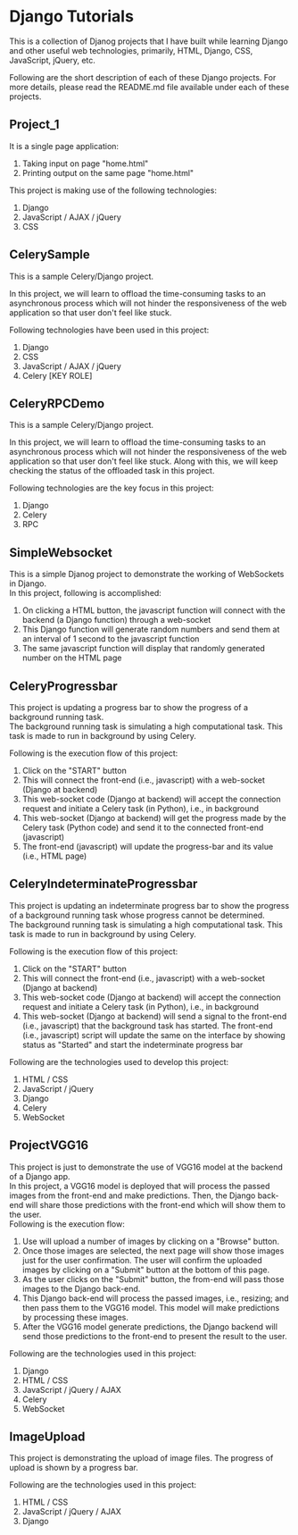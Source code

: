 # Django Tutorials  
This is a collection of Djanog projects that I have built while learning Django and other useful web technologies, primarily, HTML, Django, CSS, JavaScript, jQuery, etc.
  
Following are the short description of each of these Django projects. For more details, please read the README.md file available under each of these projects.
  
## Project_1  
It is a single page application:  
1. Taking input on page "home.html"
2. Printing output on the same page "home.html"  
  
This project is making use of the following technologies:  
1. Django  
2. JavaScript / AJAX / jQuery  
3. CSS  
  
## CelerySample  
This is a sample Celery/Django project.  
  
In this project, we will learn to offload the time-consuming tasks to an asynchronous process which will not hinder the responsiveness of the web application so that user don't feel like stuck.  
  
Following technologies have been used in this project:    
1. Django  
2. CSS  
3. JavaScript / AJAX / jQuery  
4. Celery [KEY ROLE]  
  
## CeleryRPCDemo  
This is a sample Celery/Django project.  
  
In this project, we will learn to offload the time-consuming tasks to an asynchronous process which will not hinder the responsiveness of the web application so that user don't feel like stuck. Along with this, we will keep checking the status of the offloaded task in this project.  
  
Following technologies are the key focus in this project:  
1. Django
2. Celery
3. RPC  
  
## SimpleWebsocket  
This is a simple Djanog project to demonstrate the working of WebSockets in Django.  
In this project, following is accomplished:  
1. On clicking a HTML button, the javascript function will connect with the backend (a Django function) through a web-socket  
2. This Django function will generate random numbers and send them at an interval of 1 second to the javascript function  
3. The same javascript function will display that randomly generated number on the HTML page  
  
## CeleryProgressbar  
This project is updating a progress bar to show the progress of a background running task.  
The background running task is simulating a high computational task. This task is made to run in background by using Celery.  
  
Following is the execution flow of this project:  
1. Click on the "START" button
2. This will connect the front-end (i.e., javascript) with a web-socket (Django at backend)
3. This web-socket code (Django at backend) will accept the connection request and initiate a Celery task (in Python), i.e., in background
4. This web-socket (Django at backend) will get the progress made by the Celery task (Python code) and send it to the connected front-end (javascript)
5. The front-end (javascript) will update the progress-bar and its value (i.e., HTML page)  
  
## CeleryIndeterminateProgressbar  
This project is updating an indeterminate progress bar to show the progress of a background running task whose progress cannot be determined.  
The background running task is simulating a high computational task. This task is made to run in background by using Celery.  
  
Following is the execution flow of this project:  
1. Click on the "START" button
2. This will connect the front-end (i.e., javascript) with a web-socket (Django at backend)
3. This web-socket code (Django at backend) will accept the connection request and initiate a Celery task (in Python), i.e., in background
4. This web-socket (Django at backend) will send a signal to the front-end (i.e., javascript) that the background task has started. The front-end (i.e., javascript) script will update the same on the interface by showing status as "Started" and start the indeterminate progress bar  
  
Following are the technologies used to develop this project:  
1. HTML / CSS
2. JavaScript / jQuery
3. Django
4. Celery
5. WebSocket
  
## ProjectVGG16  
This project is just to demonstrate the use of VGG16 model at the backend of a Django app.  
In this project, a VGG16 model is deployed that will process the passed images from the front-end and make predictions. Then, the Django back-end will share those predictions with the front-end which will show them to the user.  
Following is the execution flow:  
1. Use will upload a number of images by clicking on a "Browse" button.  
2. Once those images are selected, the next page will show those images just for the user confirmation. The user will confirm the uploaded images by clicking on a "Submit" button at the bottom of this page.  
3. As the user clicks on the "Submit" button, the from-end will pass those images to the Django back-end.  
4. This Django back-end will process the passed images, i.e., resizing; and then pass them to the VGG16 model. This model will make predictions by processing these images.  
5. After the VGG16 model generate predictions, the Django backend will send those predictions to the front-end to present the result to the user.  
  
Following are the technologies used in this project:  
1. Django  
2. HTML / CSS  
3. JavaScript / jQuery / AJAX  
4. Celery  
5. WebSocket  
  
## ImageUpload  
This project is demonstrating the upload of image files. The progress of upload is shown by a progress bar.  
  
Following are the technologies used in this project:  
1. HTML / CSS  
2. JavaScript / jQuery / AJAX  
3. Django  
  
